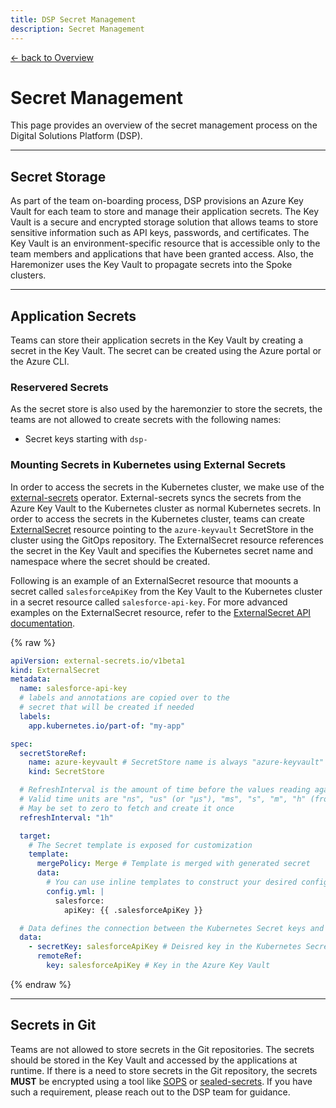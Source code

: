 ```yaml
---
title: DSP Secret Management
description: Secret Management
---
```


[&larr; back to Overview](/dsp)

# Secret Management

This page provides an overview of the secret management process on the Digital Solutions Platform (DSP).

---

## Secret Storage

As part of the team on-boarding process, DSP provisions an Azure Key Vault for each team to store and manage their application secrets. The Key Vault is a secure and encrypted storage solution that allows teams to store sensitive information such as API keys, passwords, and certificates.
The Key Vault is an environment-specific resource that is accessible only to the team members and applications that have been granted access.
Also, the Haremonizer uses the Key Vault to propagate secrets into the Spoke clusters.

---

## Application Secrets

Teams can store their application secrets in the Key Vault by creating a secret in the Key Vault. The secret can be created using the Azure portal or the Azure CLI.

### Reservered Secrets

As the secret store is also used by the haremonzier to store the secrets, the teams are not allowed to create secrets with the following names:

- Secret keys starting with `dsp-`


### Mounting Secrets in Kubernetes using External Secrets

In order to access the secrets in the Kubernetes cluster, we make use of the [external-secrets](https://github.com/external-secrets/external-secrets) operator. External-secrets syncs the secrets from the Azure Key Vault to the Kubernetes cluster as normal Kubernetes secrets.
In order to access the secrets in the Kubernetes cluster, teams can create [ExternalSecret](https://external-secrets.io/latest/api/externalsecret/) resource pointing to the `azure-keyvault` SecretStore in the cluster using the GitOps repository.
The ExternalSecret resource references the secret in the Key Vault and specifies the Kubernetes secret name and namespace where the secret should be created.

Following is an example of an ExternalSecret resource that moounts a secret called `salesforceApiKey` from the Key Vault to the Kubernetes cluster in a secret resource called `salesforce-api-key`. For more advanced examples on the ExternalSecret resource, refer to the [ExternalSecret API documentation](https://external-secrets.io/latest/api/externalsecret/).

{% raw %}
```yaml
apiVersion: external-secrets.io/v1beta1
kind: ExternalSecret
metadata:
  name: salesforce-api-key
  # labels and annotations are copied over to the
  # secret that will be created if needed
  labels:
    app.kubernetes.io/part-of: "my-app"

spec:
  secretStoreRef:
    name: azure-keyvault # SecretStore name is always "azure-keyvault"
    kind: SecretStore 

  # RefreshInterval is the amount of time before the values reading again from the SecretStore provider
  # Valid time units are "ns", "us" (or "µs"), "ms", "s", "m", "h" (from time.ParseDuration)
  # May be set to zero to fetch and create it once
  refreshInterval: "1h"

  target:
    # The Secret template is exposed for customization
    template:
      mergePolicy: Merge # Template is merged with generated secret
      data:
        # You can use inline templates to construct your desired config file that contains your secret if needed
        config.yml: |
          salesforce:
            apiKey: {{ .salesforceApiKey }}

  # Data defines the connection between the Kubernetes Secret keys and the Provider data
  data:
    - secretKey: salesforceApiKey # Deisred key in the Kubernetes Secret
      remoteRef:
        key: salesforceApiKey # Key in the Azure Key Vault
```
{% endraw %}

---

## Secrets in Git

Teams are not allowed to store secrets in the Git repositories. The secrets should be stored in the Key Vault and accessed by the applications at runtime.
If there is a need to store secrets in the Git repository, the secrets **MUST** be encrypted using a tool like [SOPS](https://github.com/getsops/sops) or [sealed-secrets](https://github.com/bitnami-labs/sealed-secrets).
If you have such a requirement, please reach out to the DSP team for guidance.